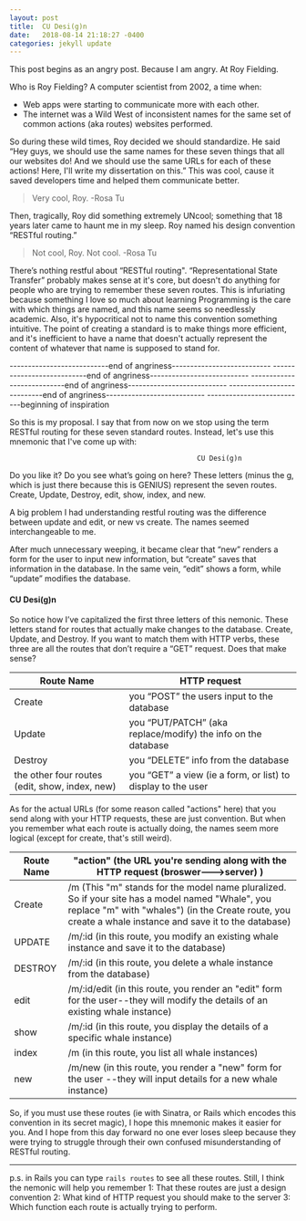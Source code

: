 ```yaml
---
layout: post
title:  CU Desi(g)n
date:   2018-08-14 21:18:27 -0400
categories: jekyll update
---
```

This post begins as an angry post. Because I am angry. At Roy Fielding.

Who is Roy Fielding? A computer scientist from 2002, a time when:
- Web apps were starting to communicate more with each other.
- The internet was a Wild West of inconsistent names for the same set of common actions (aka routes) websites performed.

So during these wild times, Roy decided we should standardize. He said “Hey guys, we should use the same names for these seven things that all our websites do! And we should use the same URLs for each of these actions! Here, I'll write my dissertation on this.” This was cool, cause it saved developers time and helped them communicate better.
>Very cool, Roy. -Rosa Tu

Then, tragically, Roy did something extremely UNcool; something that 18 years later came to haunt me in my sleep. Roy named his design convention “RESTful routing.”

>Not cool, Roy. Not cool. -Rosa Tu

There’s nothing restful about “RESTful routing". “Representational State Transfer” probably makes sense at it's core, but doesn't do anything for people who are trying to remember these seven routes. This is infuriating because something I love so much about learning Programming is the care with which things are named, and this name seems so needlessly academic. Also, it's hypocritical not to name this convention something intuitive. The point of creating a standard is to make things more efficient, and it's inefficient to have a name that doesn't actually represent the content of whatever that name is supposed to stand for.

---------------------------end of angriness---------------------------
---------------------------end of angriness---------------------------
---------------------------end of angriness---------------------------
---------------------------end of angriness---------------------------
---------------------------beginning of inspiration


So this is my proposal. I say that from now on we stop using the term RESTful routing for these seven standard routes. Instead, let's use this mnemonic that I've come up with:

                                                  CU Desi(g)n

Do you like it? Do you see what’s going on here? These letters (minus the g, which is just there because this is GENIUS) represent the seven routes. Create, Update, Destroy, edit, show, index, and new.

A big problem I had understanding restful routing was the difference between update and edit, or new vs create. The names seemed interchangeable to me.

After much unnecessary weeping, it became clear that “new” renders a form for the user to input new information, but “create” saves that information in the database. In the same vein, “edit” shows a form, while “update” modifies the database.

#### CU Desi(g)n

So notice how I’ve capitalized the first three letters of this nemonic. These letters stand for routes that actually make changes to the database. Create, Update, and Destroy. If you want to match them with HTTP verbs, these three are all the routes that don’t require a “GET” request. Does that make sense?

 Route Name  | HTTP request
------------ | -------------
Create | you “POST” the users input to the database
Update| you “PUT/PATCH” (aka replace/modify) the info on the database
Destroy | you “DELETE” info from the database
the other four routes (edit, show, index, new) | you “GET” a view (ie a form, or list) to display to the user


  As for the actual URLs (for some reason called "actions" here) that you send along with your HTTP requests, these are just convention. But when you remember what each route is actually doing, the names seem more logical (except for create, that's still weird).


  Route Name  | "action" (the URL you're sending along with the HTTP request (broswer--->server) )
  ------------| -------------
  Create | /m (This "m" stands for the model name pluralized. So if your site has a model named "Whale", you replace "m" with "whales") (in the Create route, you create a whale instance and save it to the database)
UPDATE | /m/:id (in this route, you modify an existing whale instance and save it to the database)
DESTROY | /m/:id (in this route, you delete a whale instance from the database)
edit | /m/:id/edit (in this route, you render an "edit" form for the user--they will modify the details of an existing whale instance)
show | /m/:id (in this route, you display the details of a specific whale instance)
index | /m (in this route, you list all whale instances)
new | /m/new (in this route, you render a "new" form for the user --they will input details for a new whale instance)

So, if you must use these routes (ie with Sinatra, or Rails which encodes this convention in its secret magic), I hope this mnemonic makes it easier for you. And I hope from this day forward no one ever loses sleep because they were trying to struggle through their own confused misunderstanding of RESTful routing.

---

p.s. in Rails you can type `rails routes` to see all these routes. Still, I think the nemonic will help you remember 1: That these routes are just a design convention 2: What kind of HTTP request you should make to the server 3: Which function each route is actually trying to perform.

